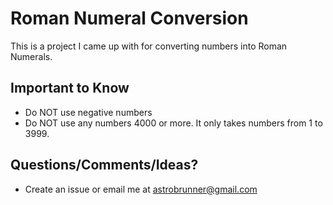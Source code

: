 # Roman Numeral Conversion

This is a project I came up with for converting numbers into Roman Numerals.


## Important to Know

* Do NOT use negative numbers
* Do NOT use any numbers 4000 or more.  It only takes numbers from 1 to 3999.


## Questions/Comments/Ideas?

* Create an issue or email me at astrobrunner@gmail.com
